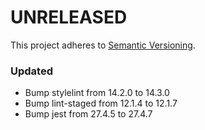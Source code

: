 # UNRELEASED

This project adheres to [Semantic Versioning](http://semver.org/).

### Updated

- Bump stylelint from 14.2.0 to 14.3.0
- Bump lint-staged from 12.1.4 to 12.1.7
- Bump jest from 27.4.5 to 27.4.7
